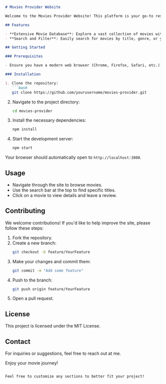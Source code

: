 
```markdown
# Movies Provider Website

Welcome to the Movies Provider Website! This platform is your go-to resource for discovering, reviewing, and streaming a wide variety of movies from different genres and eras.

## Features

- **Extensive Movie Database**: Explore a vast collection of movies with detailed information, including cast, crew, release dates, and synopses.
- **Search and Filter**: Easily search for movies by title, genre, or year, and filter results to match your preferences.

## Getting Started

### Prerequisites

- Ensure you have a modern web browser (Chrome, Firefox, Safari, etc.) for the best experience.

### Installation

1. Clone the repository:
   ```bash
   git clone https://github.com/yourusername/movies-provider.git
   ```
2. Navigate to the project directory:
   ```bash
   cd movies-provider
   ```
3. Install the necessary dependencies:
   ```bash
   npm install
   ```
4. Start the development server:
   ```bash
   npm start
   ```

Your browser should automatically open to `http://localhost:3000`.

## Usage

- Navigate through the site to browse movies.
- Use the search bar at the top to find specific titles.
- Click on a movie to view details and leave a review.

## Contributing

We welcome contributions! If you'd like to help improve the site, please follow these steps:

1. Fork the repository.
2. Create a new branch:
   ```bash
   git checkout -b feature/YourFeature
   ```
3. Make your changes and commit them:
   ```bash
   git commit -m "Add some feature"
   ```
4. Push to the branch:
   ```bash
   git push origin feature/YourFeature
   ```
5. Open a pull request.

## License

This project is licensed under the MIT License.

## Contact

For inquiries or suggestions, feel free to reach out at me.

Enjoy your movie journey!
```

Feel free to customize any sections to better fit your project!